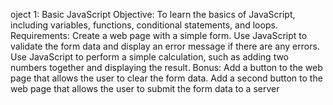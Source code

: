 oject 1: Basic JavaScript
Objective: To learn the basics of JavaScript, including variables, functions, conditional statements, and loops.
Requirements:
Create a web page with a simple form.
Use JavaScript to validate the form data and display an error message if there are any errors.
Use JavaScript to perform a simple calculation, such as adding two numbers together and displaying the result.
Bonus:
Add a button to the web page that allows the user to clear the form data.
Add a second button to the web page that allows the user to submit the form data to a server